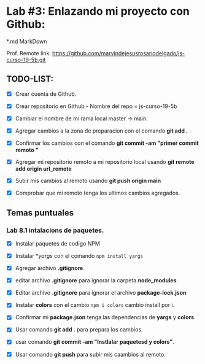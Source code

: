 # Lab #3: Enlazando  mi proyecto con Github:

*.md MarkDown 

Prof. Remote link: https://github.com/marvindejesusrosariodelgado/js-curso-19-5b.git
## TODO-LIST:
* [x] Crear cuenta de Github.
* [x] Crear repositorio en Github - Nombre del repo = js-curso-19-5b
* [x] Cambiar el nombre de mi rama local master -> main.
* [x] Agregar cambios a la zona de preparacion con el comando **git add .**
* [x] Confirmar los cambios con el comando **git commit -am "primer commit remoto "**
* [x] Agregar mi repositorio remoto a mi repositorio local usando **git remote add origin url_remote**
* [x] Subir mis cambios al remoto usando **git push origin main**
* [x] Comprobar que mi remoto tenga los ultimos cambios agregados.







## Temas puntuales 

### Lab 8.1 intalacions de paquetes.
* [x] Instalar paquetes de codigo NPM
* [x] Instalar **yargs* con el comando ```npm install yargs```
* [x] Agregar archivo **.gitignore**.
* [x] editar archivo **.gitignore** para ignorar la carpeta **node_modules**
* [x] Editar archivo **.gitignore** para ignorar el archivo **package-lock.json**
* [x]    Instalar **colors** con el cambio ``npm i colors`` cambio install por i.
* [x] Confirmar mi **package.json** tenga las dependencias de **yargs** y **colors**
* [x] Usar comando **git add .** para prepara los cambios.
* [x] usar comando **git commit -am "Instlalar paquetesd y colors"**.
* [x] Usar comando **git push** para subir mis caambios al remoto.

